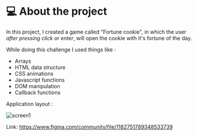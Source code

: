 # 💻 About the project

In this project, I created a game called "Fortune cookie", in which the user
*after pressing click or enter*, will open the cookie with it's fortune of the day.

While doing this challenge I used things like :
- Arrays
- HTML data structure
- CSS animations
- Javascript functions
- DOM manipulation
- Callback functions

Application layout :

![screen1](https://github.com/Batavoo/biscoito_da_sorte/assets/88382736/360d3453-91fd-43f4-bc31-b13152c4176e)

Link: https://www.figma.com/community/file/1182751789348533739
